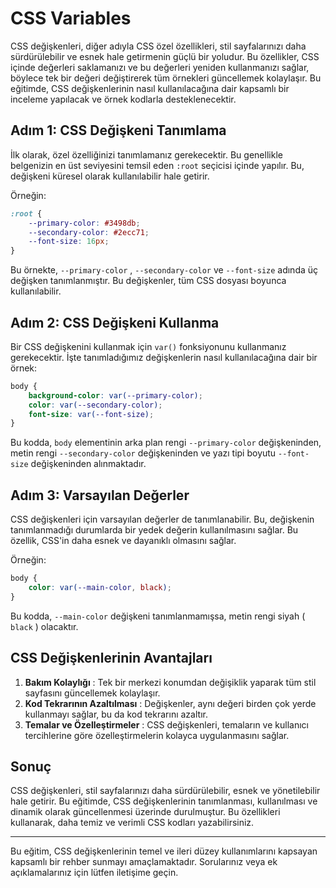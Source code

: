 # CSS Variables 

CSS değişkenleri, diğer adıyla CSS özel özellikleri, stil sayfalarınızı daha sürdürülebilir ve esnek hale getirmenin güçlü bir yoludur. Bu özellikler, CSS içinde değerleri saklamanızı ve bu değerleri yeniden kullanmanızı sağlar, böylece tek bir değeri değiştirerek tüm örnekleri güncellemek kolaylaşır. Bu eğitimde, CSS değişkenlerinin nasıl kullanılacağına dair kapsamlı bir inceleme yapılacak ve örnek kodlarla desteklenecektir.

## Adım 1: CSS Değişkeni Tanımlama

İlk olarak, özel özelliğinizi tanımlamanız gerekecektir. Bu genellikle belgenizin en üst seviyesini temsil eden `:root` seçicisi içinde yapılır. Bu, değişkeni küresel olarak kullanılabilir hale getirir.

Örneğin:

```css
:root {
    --primary-color: #3498db;
    --secondary-color: #2ecc71;
    --font-size: 16px;
}
```

Bu örnekte, `--primary-color` , `--secondary-color` ve `--font-size` adında üç değişken tanımlanmıştır. Bu değişkenler, tüm CSS dosyası boyunca kullanılabilir.

## Adım 2: CSS Değişkeni Kullanma

Bir CSS değişkenini kullanmak için `var()` fonksiyonunu kullanmanız gerekecektir. İşte tanımladığımız değişkenlerin nasıl kullanılacağına dair bir örnek:

```css
body {
    background-color: var(--primary-color);
    color: var(--secondary-color);
    font-size: var(--font-size);
}
```

Bu kodda, `body` elementinin arka plan rengi `--primary-color` değişkeninden, metin rengi `--secondary-color` değişkeninden ve yazı tipi boyutu `--font-size` değişkeninden alınmaktadır.

## Adım 3: Varsayılan Değerler

CSS değişkenleri için varsayılan değerler de tanımlanabilir. Bu, değişkenin tanımlanmadığı durumlarda bir yedek değerin kullanılmasını sağlar. Bu özellik, CSS'in daha esnek ve dayanıklı olmasını sağlar.

Örneğin:

```css
body {
    color: var(--main-color, black);
}
```

Bu kodda, `--main-color` değişkeni tanımlanmamışsa, metin rengi siyah ( `black` ) olacaktır.

## CSS Değişkenlerinin Avantajları

1. **Bakım Kolaylığı** : Tek bir merkezi konumdan değişiklik yaparak tüm stil sayfasını güncellemek kolaylaşır.
2. **Kod Tekrarının Azaltılması** : Değişkenler, aynı değeri birden çok yerde kullanmayı sağlar, bu da kod tekrarını azaltır.
3. **Temalar ve Özelleştirmeler** : CSS değişkenleri, temaların ve kullanıcı tercihlerine göre özelleştirmelerin kolayca uygulanmasını sağlar.

## Sonuç

CSS değişkenleri, stil sayfalarınızı daha sürdürülebilir, esnek ve yönetilebilir hale getirir. Bu eğitimde, CSS değişkenlerinin tanımlanması, kullanılması ve dinamik olarak güncellenmesi üzerinde durulmuştur. Bu özellikleri kullanarak, daha temiz ve verimli CSS kodları yazabilirsiniz.

---

Bu eğitim, CSS değişkenlerinin temel ve ileri düzey kullanımlarını kapsayan kapsamlı bir rehber sunmayı amaçlamaktadır. Sorularınız veya ek açıklamalarınız için lütfen iletişime geçin.

